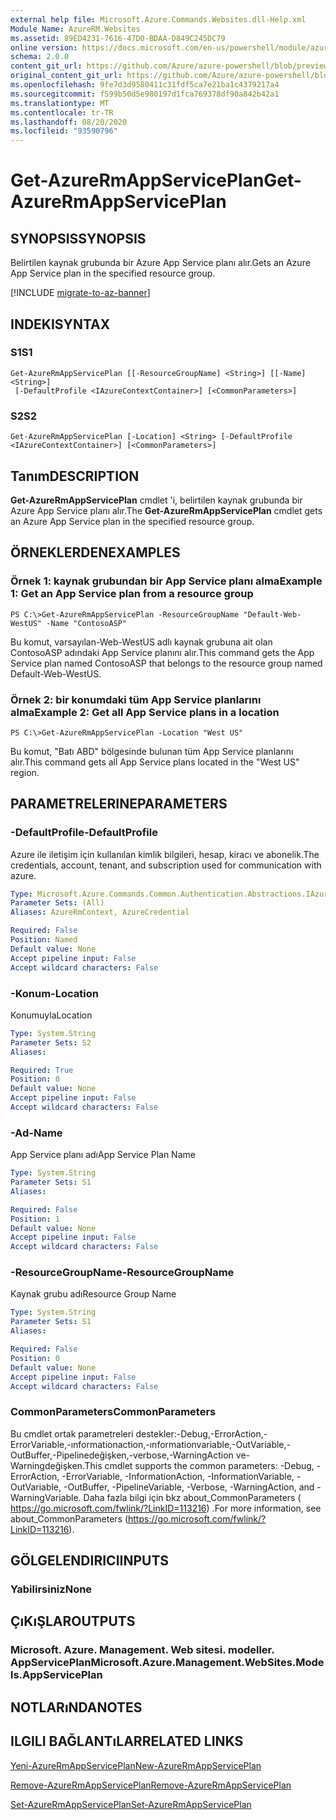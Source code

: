 ```yaml
---
external help file: Microsoft.Azure.Commands.Websites.dll-Help.xml
Module Name: AzureRM.Websites
ms.assetid: 89ED4231-7616-47D0-BDAA-D849C245DC79
online version: https://docs.microsoft.com/en-us/powershell/module/azurerm.websites/get-azurermappserviceplan
schema: 2.0.0
content_git_url: https://github.com/Azure/azure-powershell/blob/preview/src/ResourceManager/Websites/Commands.Websites/help/Get-AzureRmAppServicePlan.md
original_content_git_url: https://github.com/Azure/azure-powershell/blob/preview/src/ResourceManager/Websites/Commands.Websites/help/Get-AzureRmAppServicePlan.md
ms.openlocfilehash: 9fe7d3d9580411c31fdf5ca7e21ba1c4379217a4
ms.sourcegitcommit: f599b50d5e980197d1fca769378df90a842b42a1
ms.translationtype: MT
ms.contentlocale: tr-TR
ms.lasthandoff: 08/20/2020
ms.locfileid: "93590796"
---
```

# <span data-ttu-id="ffb6c-101">Get-AzureRmAppServicePlan</span><span class="sxs-lookup"><span data-stu-id="ffb6c-101">Get-AzureRmAppServicePlan</span></span>

## <span data-ttu-id="ffb6c-102">SYNOPSIS</span><span class="sxs-lookup"><span data-stu-id="ffb6c-102">SYNOPSIS</span></span>
<span data-ttu-id="ffb6c-103">Belirtilen kaynak grubunda bir Azure App Service planı alır.</span><span class="sxs-lookup"><span data-stu-id="ffb6c-103">Gets an Azure App Service plan in the specified resource group.</span></span>

[!INCLUDE [migrate-to-az-banner](../../includes/migrate-to-az-banner.md)]

## <span data-ttu-id="ffb6c-104">INDEKI</span><span class="sxs-lookup"><span data-stu-id="ffb6c-104">SYNTAX</span></span>

### <span data-ttu-id="ffb6c-105">S1</span><span class="sxs-lookup"><span data-stu-id="ffb6c-105">S1</span></span>
```
Get-AzureRmAppServicePlan [[-ResourceGroupName] <String>] [[-Name] <String>]
 [-DefaultProfile <IAzureContextContainer>] [<CommonParameters>]
```

### <span data-ttu-id="ffb6c-106">S2</span><span class="sxs-lookup"><span data-stu-id="ffb6c-106">S2</span></span>
```
Get-AzureRmAppServicePlan [-Location] <String> [-DefaultProfile <IAzureContextContainer>] [<CommonParameters>]
```

## <span data-ttu-id="ffb6c-107">Tanım</span><span class="sxs-lookup"><span data-stu-id="ffb6c-107">DESCRIPTION</span></span>
<span data-ttu-id="ffb6c-108">**Get-AzureRmAppServicePlan** cmdlet 'i, belirtilen kaynak grubunda bir Azure App Service planı alır.</span><span class="sxs-lookup"><span data-stu-id="ffb6c-108">The **Get-AzureRmAppServicePlan** cmdlet gets an Azure App Service plan in the specified resource group.</span></span>

## <span data-ttu-id="ffb6c-109">ÖRNEKLERDEN</span><span class="sxs-lookup"><span data-stu-id="ffb6c-109">EXAMPLES</span></span>

### <span data-ttu-id="ffb6c-110">Örnek 1: kaynak grubundan bir App Service planı alma</span><span class="sxs-lookup"><span data-stu-id="ffb6c-110">Example 1: Get an App Service plan from a resource group</span></span>
```
PS C:\>Get-AzureRmAppServicePlan -ResourceGroupName "Default-Web-WestUS" -Name "ContosoASP"
```

<span data-ttu-id="ffb6c-111">Bu komut, varsayılan-Web-WestUS adlı kaynak grubuna ait olan ContosoASP adındaki App Service planını alır.</span><span class="sxs-lookup"><span data-stu-id="ffb6c-111">This command gets the App Service plan named ContosoASP that belongs to the resource group named Default-Web-WestUS.</span></span>

### <span data-ttu-id="ffb6c-112">Örnek 2: bir konumdaki tüm App Service planlarını alma</span><span class="sxs-lookup"><span data-stu-id="ffb6c-112">Example 2: Get all App Service plans in a location</span></span>
```
PS C:\>Get-AzureRmAppServicePlan -Location "West US"
```

<span data-ttu-id="ffb6c-113">Bu komut, "Batı ABD" bölgesinde bulunan tüm App Service planlarını alır.</span><span class="sxs-lookup"><span data-stu-id="ffb6c-113">This command gets all App Service plans located in the "West US" region.</span></span>

## <span data-ttu-id="ffb6c-114">PARAMETRELERINE</span><span class="sxs-lookup"><span data-stu-id="ffb6c-114">PARAMETERS</span></span>

### <span data-ttu-id="ffb6c-115">-DefaultProfile</span><span class="sxs-lookup"><span data-stu-id="ffb6c-115">-DefaultProfile</span></span>
<span data-ttu-id="ffb6c-116">Azure ile iletişim için kullanılan kimlik bilgileri, hesap, kiracı ve abonelik.</span><span class="sxs-lookup"><span data-stu-id="ffb6c-116">The credentials, account, tenant, and subscription used for communication with azure.</span></span>

```yaml
Type: Microsoft.Azure.Commands.Common.Authentication.Abstractions.IAzureContextContainer
Parameter Sets: (All)
Aliases: AzureRmContext, AzureCredential

Required: False
Position: Named
Default value: None
Accept pipeline input: False
Accept wildcard characters: False
```

### <span data-ttu-id="ffb6c-117">-Konum</span><span class="sxs-lookup"><span data-stu-id="ffb6c-117">-Location</span></span>
<span data-ttu-id="ffb6c-118">Konumuyla</span><span class="sxs-lookup"><span data-stu-id="ffb6c-118">Location</span></span> 

```yaml
Type: System.String
Parameter Sets: S2
Aliases:

Required: True
Position: 0
Default value: None
Accept pipeline input: False
Accept wildcard characters: False
```

### <span data-ttu-id="ffb6c-119">-Ad</span><span class="sxs-lookup"><span data-stu-id="ffb6c-119">-Name</span></span>
<span data-ttu-id="ffb6c-120">App Service planı adı</span><span class="sxs-lookup"><span data-stu-id="ffb6c-120">App Service Plan Name</span></span>

```yaml
Type: System.String
Parameter Sets: S1
Aliases:

Required: False
Position: 1
Default value: None
Accept pipeline input: False
Accept wildcard characters: False
```

### <span data-ttu-id="ffb6c-121">-ResourceGroupName</span><span class="sxs-lookup"><span data-stu-id="ffb6c-121">-ResourceGroupName</span></span>
<span data-ttu-id="ffb6c-122">Kaynak grubu adı</span><span class="sxs-lookup"><span data-stu-id="ffb6c-122">Resource Group Name</span></span>

```yaml
Type: System.String
Parameter Sets: S1
Aliases:

Required: False
Position: 0
Default value: None
Accept pipeline input: False
Accept wildcard characters: False
```

### <span data-ttu-id="ffb6c-123">CommonParameters</span><span class="sxs-lookup"><span data-stu-id="ffb6c-123">CommonParameters</span></span>
<span data-ttu-id="ffb6c-124">Bu cmdlet ortak parametreleri destekler:-Debug,-ErrorAction,-ErrorVariable,-ınformationaction,-ınformationvariable,-OutVariable,-OutBuffer,-Pipelinedeğişken,-verbose,-WarningAction ve-Warningdeğişken.</span><span class="sxs-lookup"><span data-stu-id="ffb6c-124">This cmdlet supports the common parameters: -Debug, -ErrorAction, -ErrorVariable, -InformationAction, -InformationVariable, -OutVariable, -OutBuffer, -PipelineVariable, -Verbose, -WarningAction, and -WarningVariable.</span></span> <span data-ttu-id="ffb6c-125">Daha fazla bilgi için bkz about_CommonParameters ( https://go.microsoft.com/fwlink/?LinkID=113216) .</span><span class="sxs-lookup"><span data-stu-id="ffb6c-125">For more information, see about_CommonParameters (https://go.microsoft.com/fwlink/?LinkID=113216).</span></span>

## <span data-ttu-id="ffb6c-126">GÖLGELENDIRICI</span><span class="sxs-lookup"><span data-stu-id="ffb6c-126">INPUTS</span></span>

### <span data-ttu-id="ffb6c-127">Yabilirsiniz</span><span class="sxs-lookup"><span data-stu-id="ffb6c-127">None</span></span>

## <span data-ttu-id="ffb6c-128">ÇıKıŞLAR</span><span class="sxs-lookup"><span data-stu-id="ffb6c-128">OUTPUTS</span></span>

### <span data-ttu-id="ffb6c-129">Microsoft. Azure. Management. Web sitesi. modeller. AppServicePlan</span><span class="sxs-lookup"><span data-stu-id="ffb6c-129">Microsoft.Azure.Management.WebSites.Models.AppServicePlan</span></span>

## <span data-ttu-id="ffb6c-130">NOTLARıNDA</span><span class="sxs-lookup"><span data-stu-id="ffb6c-130">NOTES</span></span>

## <span data-ttu-id="ffb6c-131">ILGILI BAĞLANTıLAR</span><span class="sxs-lookup"><span data-stu-id="ffb6c-131">RELATED LINKS</span></span>

[<span data-ttu-id="ffb6c-132">Yeni-AzureRmAppServicePlan</span><span class="sxs-lookup"><span data-stu-id="ffb6c-132">New-AzureRmAppServicePlan</span></span>](./New-AzureRmAppServicePlan.md)

[<span data-ttu-id="ffb6c-133">Remove-AzureRmAppServicePlan</span><span class="sxs-lookup"><span data-stu-id="ffb6c-133">Remove-AzureRmAppServicePlan</span></span>](./Remove-AzureRmAppServicePlan.md)

[<span data-ttu-id="ffb6c-134">Set-AzureRmAppServicePlan</span><span class="sxs-lookup"><span data-stu-id="ffb6c-134">Set-AzureRmAppServicePlan</span></span>](./Set-AzureRmAppServicePlan.md)


